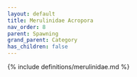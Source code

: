 ```yaml
---
layout: default
title: Merulinidae Acropora
nav_order: 8
parent: Spawning
grand_parent: Category
has_children: false
---
```

{% include definitions/merulinidae.md %}
